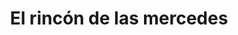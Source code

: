 ---
title: "El rincón de las mercedes"
url: /puerto-la-cruz/el-rincon-de-las-mercedes/
shop: Bäckerei
---